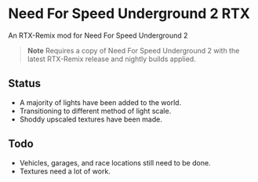 # Need For Speed Underground 2 RTX
An RTX-Remix mod for Need For Speed Underground 2

> **Note**
> Requires a copy of Need For Speed Underground 2 with the latest RTX-Remix release and nightly builds applied.

## Status
- A majority of lights have been added to the world.
- Transitioning to different method of light scale.
- Shoddy upscaled textures have been made.

## Todo
- Vehicles, garages, and race locations still need to be done.
- Textures need a lot of work.
